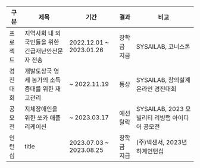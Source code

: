 | 구분  | 제목 | 기간 | 결과 | 비고 |
| ------------- | ------------- | ------------- | ------------- | ------------- |
| 프로젝트  | 지역사회 내 외국인들을 위한 긴급재난안전문자 전송  | 2022.12.01 ~ 2023.01.26  | 장학금 지급  | SYSAILAB, 코너스톤  |
| 경진대회  | 개발도상국 영세 농가의 소득증대를 위한 재고관리  | ~ 2022.11.19  | 동상 | SYSAILAB, 창의설계 온라인 경진대회   |
| 공모전  | 지체장애인을 위한 쏘카 애플리케이션  | ~ 2023.03.17  | 예선 탈락  | SYSAILAB, 2023 모빌리티 리빙랩 아이디어 공모전  |
| 인턴십  | title | 2023.07.03 ~ 2023.08.25  | 장학금 지급  | (주)넥센서, 2023년 하계인턴십  |
